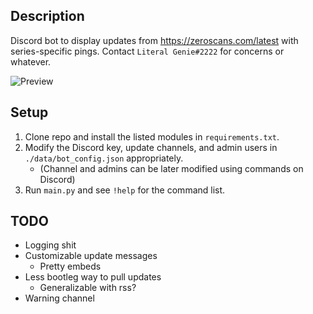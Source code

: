 ## Description
Discord bot to display updates from https://zeroscans.com/latest with series-specific pings. Contact `Literal Genie#2222` for concerns or whatever.

![Preview](https://i.imgur.com/WfPHj8J.png)

## Setup 
1. Clone repo and install the listed modules in `requirements.txt`.
2. Modify the Discord key, update channels, and admin users in `./data/bot_config.json` appropriately.
   -  (Channel and admins can be later modified using commands on Discord)
3. Run `main.py` and see `!help` for the command list.

## TODO
- Logging shit
- Customizable update messages
  - Pretty embeds
- Less bootleg way to pull updates
  - Generalizable with rss?
- Warning channel
